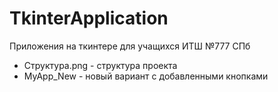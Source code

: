 # TkinterApplication
Приложения на ткинтере для учащихся ИТШ №777 СПб

- Структура.png  -  структура проекта
- MyApp_New - новый вариант с добавленными кнопками
